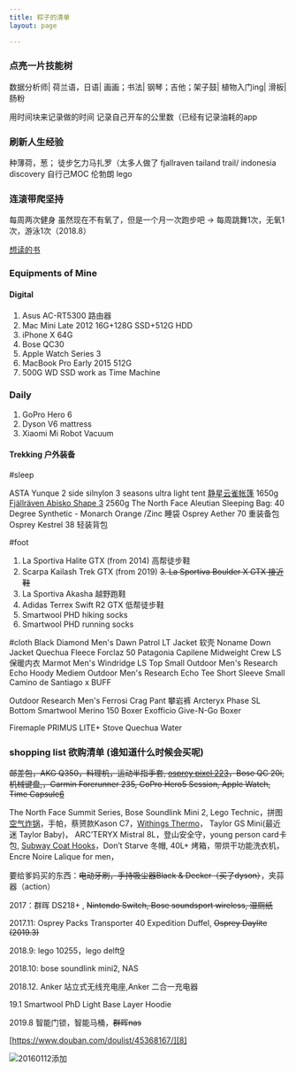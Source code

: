 ```yaml
---
title: 粽子的清单
layout: page

---
```



### 点亮一片技能树
数据分析师|
荷兰语，日语|
画画；书法|
钢琴；吉他；架子鼓|
植物入门ing|
滑板|
肠粉

用时间块来记录做的时间
记录自己开车的公里数（已经有记录油耗的app


### 刷新人生经验
种薄荷，葱；
徒步乞力马扎罗（太多人做了
fjallraven tailand trail/ indonesia discovery
自行己MOC 伦勃朗 lego

### 连滚带爬坚持

每周两次健身
虽然现在不有氧了，但是一个月一次跑步吧
-> 每周跳舞1次，无氧1次，游泳1次（2018.8）


[想读的书][1]



### Equipments of Mine

#### Digital 


1. Asus AC-RT5300 路由器
2. Mac Mini Late 2012 16G+128G SSD+512G HDD 
3. iPhone X 64G
4. Bose QC30
5. Apple Watch Series 3
6. MacBook Pro Early 2015 512G
7. 500G WD SSD work as Time Machine

### Daily

1. GoPro Hero 6
2. Dyson V6 mattress
3. Xiaomi Mi Robot Vacuum 


#### Trekking 户外装备

#sleep

ASTA Yunque 2 side silnylon 3 seasons ultra light tent [静星云雀帐篷](http://www.8264.com/wenzhang/4304868.html) 1650g
[Fjällräven Abisko Shape 3](https://www.fjallraven.co.uk/fjallraven-unisex-abisko-shape-3-sand-f53203/) 2560g
The North Face Aleutian Sleeping Bag: 40 Degree Synthetic - Monarch Orange /Zinc 睡袋
Osprey Aether 70 重装备包
Osprey Kestrel 38 轻装背包

#foot
1. La Sportiva Halite GTX (from 2014) 高帮徒步鞋
2. Scarpa Kailash Trek GTX (from 2019)
<del>3. La Sportiva Boulder X GTX 接近鞋</del>
3. La Sportiva Akasha 越野跑鞋
4. Adidas Terrex Swift R2 GTX 低帮徒步鞋
5. Smartwool PHD hiking socks
6. Smartwool PHD running socks

#cloth
Black Diamond Men's Dawn Patrol LT Jacket 软壳
Noname Down Jacket
Quechua Fleece Forclaz 50
Patagonia Capilene Midweight Crew LS 保暖内衣
Marmot Men's Windridge LS Top Small
Outdoor Men's Research Echo Hoody Mediem
Outdoor Men's Research Echo Tee Short Sleeve Small
Camino de Santiago x BUFF

Outdoor Research Men's Ferrosi Crag Pant 攀岩裤
Arcteryx Phase SL Bottom
Smartwool Merino 150 Boxer
Exofficio Give-N-Go Boxer

Firemaple 
PRIMUS LITE+ Stove
Quechua Water





### shopping list 欲购清单 (谁知道什么时候会买呢)


<del>邮差包，AKG Q350，料理机，运动半指手套, [osprey pixel 22][2][3]，Bose QC 20i, 机械键盘,，Garmin Forerunner 235, GoPro Hero5 Session,  Apple Watch, Time Capsule[6] </del> 

 The North Face Summit Series, Bose Soundlink Mini 2, Lego Technic，拼图 [空气炸锅][4]，手帕，蔡赟款Kason C7，[Withings Thermo][5]， Taylor GS Mini(最近迷 Taylor Baby)， ARC’TERYX Mistral 8L，登山安全守，young person card卡包, [Subway Coat Hooks][7]，Don’t Starve 冬帽, 40L+ 烤箱，带烘干功能洗衣机，Encre Noire Lalique for men，

要给爹妈买的东西：<del>电动牙刷，手持吸尘器Black & Decker（买了dyson）</del>，夹蒜器（action）

2017：群晖 DS218+ , <del>Nintendo Switch, Bose soundsport wireless, 湿厕纸</del>

2017.11: Osprey Packs Transporter 40 Expedition Duffel, <del>Osprey Daylite (2019.3)</del>

2018.9: lego 10255，lego delft[9]

2018.10: bose soundlink mini2, NAS

2018.12. Anker 站立式无线充电座,Anker 二合一充电器

19.1 Smartwool PhD Light Base Layer Hoodie

2019.8  智能门锁，智能马桶，<del>群晖nas</del>


[https://www.douban.com/doulist/45368167/][8]

![20160112添加][image-1] 
<!-- 20060112 -->







[1]:	https://book.douban.com/mine?status=wish
[2]:	http://post.smzdm.com/p/467253/
[3]:	http://www.ospreypacks.com.cn/product/959
[4]:	http://www.amazon.com/Avalon-Bay-AB-Airfryer100B-Airfryer-Black/dp/B00NU68QWA "https://www.douban.com/people/piepiecharlene/status/1734066153/"
[5]:	http://www.smartlifein.com/medical/201607/13813.html#0-tsina-1-99215-397232819ff9a47a7b7e80a40613cfe1
[6]:	https://www.zhihu.com/question/20748261
[7]:	http://www.umbra.com/cad/subway-multi-hook
[8]:	https://www.douban.com/doulist/45368167/
[9]:    https://giantjoy.net/2018/09/14/the-good-place-3-%E5%A4%A7%E4%B8%B0%E6%90%9C%EF%BC%81/

[image-1]:	http://7xo4c2.com1.z0.glb.clouddn.com/dontstarve.JPG
